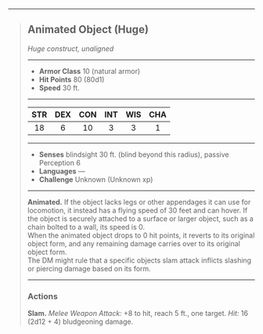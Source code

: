 ***
> ## Animated Object (Huge)
> *Huge construct, unaligned*
> 
> ***
> 
> - **Armor Class** 10 (natural armor)
> - **Hit Points** 80 (80d1)
> - **Speed** 30 ft.
> 
> ***
> 
> |STR|DEX|CON|INT|WIS|CHA|
> |:---:|:---:|:---:|:---:|:---:|:---:|
> |18|6|10|3|3|1|
> 
> ***
> 
> - **Senses** blindsight 30 ft. (blind beyond this radius), passive Perception 6
> - **Languages** —
> - **Challenge** Unknown (Unknown xp)
> 
> ***
> 
> **Animated.** If the object lacks legs or other appendages it can use for locomotion, it instead has a flying speed of 30 feet and can hover. If the object is securely attached to a surface or larger object, such as a chain bolted to a wall, its speed is 0.  
> When the animated object drops to 0 hit points, it reverts to its original object form, and any remaining damage carries over to its original object form.  
> The DM might rule that a specific objects slam attack inflicts slashing or piercing damage based on its form.
> 
> ***
> 
> ### Actions
> **Slam.** *Melee Weapon Attack:* +8 to hit, reach 5 ft., one target. *Hit:* 16 (2d12 + 4) bludgeoning damage.